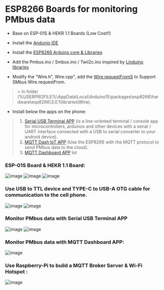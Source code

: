 # ESP8266 Boards for monitoring PMbus data

* Base on ESP-01S & HEKR 1.1 Boards (Low Cost!!) <br/>

* Install the [Andunio IDE](https://www.arduino.cc/en/software "https://www.arduino.cc/en/software") <br/>

* Install the [ESP8266 Arduino core & Libraries](https://github.com/esp8266/Arduino "https://github.com/esp8266/Arduino") <br/>

* Add the Pmbus.ino / Smbus.ino / Twii2c.ino inspired by [Linduino libraries](https://www.analog.com/en/design-center/evaluation-hardware-and-software/evaluation-development-platforms/linduino.html "https://www.analog.com/en/design-center/evaluation-hardware-and-software/evaluation-development-platforms/linduino.html") <br/>

* Modify the "Wire.h", Wire.cpp", add the [Wire.requestFromS](https://github.com/Dafeng1980/PSU_PMbusMonitor/tree/master/doc/Wire "https://github.com/Dafeng1980/PSU_PMbusMonitor/tree/master/doc/Wire") to Support SMbus Wire.requestFrom. 
 > \>  In folder (%USERPROFILE%\AppData\Local\Arduino15\packages\esp8266\hardware\esp8266\3.0.1\libraries\Wire). <br/>

* Install below the apps on the phone:
> 1. [Serial USB Terminal APP](https://play.google.com/store/apps/details?id=de.kai_morich.serial_usb_terminal&hl=en "https://play.google.com/store/apps/details?id=de.kai_morich.serial_usb_terminal&hl=en") (is a line-oriented terminal / console app for microcontrollers, arduinos and other devices with a serial / UART interface connected with a USB to serial converter to your android device).
> 2. [MQTT Dash IoT APP](https://play.google.com/store/apps/details?id=net.routix.mqttdash&hl=en "https://play.google.com/store/apps/details?id=net.routix.mqttdash&hl=en") (Use the ESP8266 with the MQTT protocol to send PMbus data to the cloud). 
> 3. [MQTT Dashboard APP](https://play.google.com/store/apps/details?id=com.app.vetru.mqttdashboard "https://play.google.com/store/apps/details?id=com.app.vetru.mqttdashboard") Iot <br/>

### ESP-01S Board & HEKR 1.1 Board:  <br/> 
![image](https://github.com/Dafeng1980/PowerPMbusTools/raw/master/doc/esp-01s.jpg)
![image](https://github.com/Dafeng1980/PowerPMbusTools/raw/master/doc/ESP8266hekr.png)
![image](https://github.com/Dafeng1980/PowerPMbusTools/raw/master/doc/LM1117_3V3.jpg)
<br/>

### Use USB to TTL device and TYPE-C to USB-A OTG cable for communication to the cell phone.
![image](https://github.com/Dafeng1980/PowerPMbusTools/raw/master/doc/USB2tll.jpg)
![image](https://github.com/Dafeng1980/PowerPMbusTools/raw/master/doc/TYPE-C2USBotg.png)

### Monitor PMbus data  with Serial USB Terminal APP <br/>
![image](https://github.com/Dafeng1980/PowerPMbusTools/raw/master/doc/connected.jpg) 
![image](https://github.com/Dafeng1980/PowerPMbusTools/raw/master/doc/pmbus_Serial.png)   <br/> 

### Monitor PMbus data with MQTT Dashboard APP: <br/>
![image](https://github.com/Dafeng1980/PowerPMbusTools/raw/master/doc/Mqtt_Dashboard.jpg) <br/>

### Use Raspberry-Pi to build a MQTT Broker Server & Wi-Fi Hotspot :  <br/>
![image](https://github.com/Dafeng1980/PowerPMbusTools/raw/master/doc/Mqtt_server.jpg)  <br/> 

